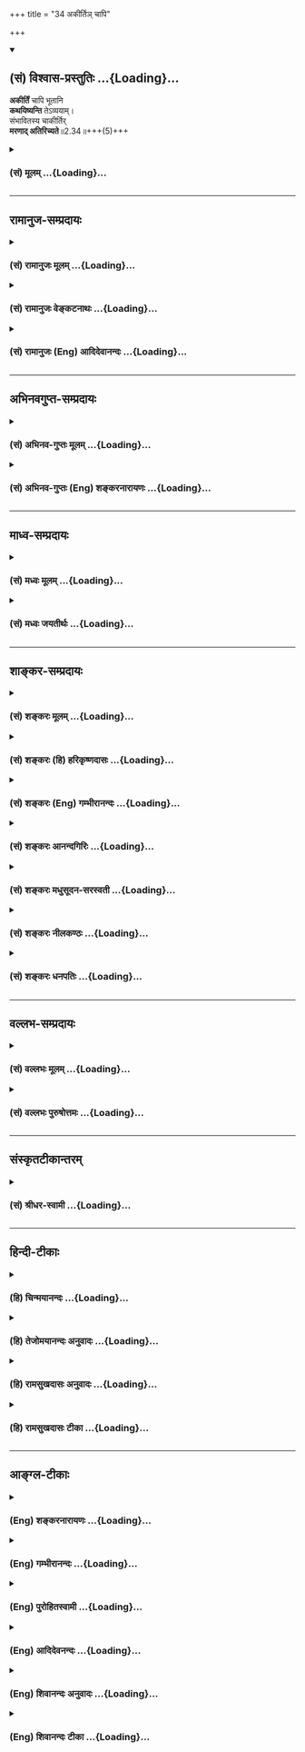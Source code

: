 +++
title = "34 अकीर्तिञ् चापि"

+++
<div class="js_include" newlevelforh1="2" title="(सं) विश्वास-प्रस्तुतिः" unfilled url="/purANam_vaiShNavam/mahAbhAratam/06-bhIShma-parva/03-bhagavad-gItA-parva/saMskRtam/vishvAsa-prastutiH/02_sAnkhya-yogaH_sarva-/34_akIrti~n_chApi.md">
<details open><summary><h2>(सं) विश्वास-प्रस्तुतिः ...{Loading}...</h2></summary>

**अकीर्तिं** चापि भूतानि  
**कथयिष्यन्ति** तेऽव्ययाम्।  
संभावितस्य चाकीर्तिर्  
**मरणाद् अतिरिच्यते**॥2.34॥+++(5)+++
</details>
</div>
<div class="js_include collapsed" newlevelforh1="3" title="(सं) मूलम्" unfilled url="/purANam_vaiShNavam/mahAbhAratam/06-bhIShma-parva/03-bhagavad-gItA-parva/saMskRtam/mUlam/02_sAnkhya-yogaH_sarva-/34_akIrti~n_chApi.md">
<details><summary><h3>(सं) मूलम् ...{Loading}...</h3></summary>

अकीर्तिं चापि भूतानि कथयिष्यन्ति तेऽव्ययाम्।  
संभावितस्य चाकीर्तिर्मरणादतिरिच्यते।।2.34।।
</details>
</div>


_________________
## रामानुज-सम्प्रदायः
<div class="js_include collapsed" newlevelforh1="3" title="(सं) रामानुजः मूलम्" unfilled url="/purANam_vaiShNavam/mahAbhAratam/06-bhIShma-parva/03-bhagavad-gItA-parva/saMskRtam/rAmAnujaH/mUlam/02_sAnkhya-yogaH_sarva-/34_akIrti~n_chApi.md">
<details><summary><h3>(सं) रामानुजः मूलम् ...{Loading}...</h3></summary>

।।2.34।। न केवलं निरतिशयसुखकीर्तिहानिमात्रं पार्थो युद्धे प्रारब्धे
पलायित इति अव्ययां सर्व देशकालव्यापिनीम् **अकीर्तिं च** समर्थानि
असमर्थानि सर्वाणि **भूतानि कथयिष्यन्ति** ततः किमिति चेत्
शौर्यवीर्यपराक्रमादिभिः सर्व**संभावितस्य** तद्विपर्ययजा हि **अकीर्तिः
मरणाद् अतिरिच्यते।** एवंविधाया अकीर्तेः मरणम् एव तव श्रेयः इत्यर्थः।  
बन्धुस्नेहात् कारुण्याच्च युद्धात् निवृत्तस्य शूरस्य मम अकीर्तिः कथम्
आगामिष्यति इति अत्राह  

</details>
</div>
<div class="js_include collapsed" newlevelforh1="3" title="(सं) रामानुजः वेङ्कटनाथः" unfilled url="/purANam_vaiShNavam/mahAbhAratam/06-bhIShma-parva/03-bhagavad-gItA-parva/saMskRtam/rAmAnujaH/venkaTanAthaH/02_sAnkhya-yogaH_sarva-/34_akIrti~n_chApi.md">
<details><summary><h3>(सं) रामानुजः वेङ्कटनाथः ...{Loading}...</h3></summary>

  
  
।।2.34।। एवं दृष्टादृष्टरूपफलहानिरदृष्टप्रत्यवायश्चोक्तः अथ
दृष्टप्रत्यवायमाह अकीर्तिं चेति। अकीर्तिरिह दुष्कीर्तिः। न ते केवलम्
इत्यादावपि पारलौकिकनिरतिशयपापमात्रमित्यनुसन्धेयम्। प्रारब्धे पलायित इति
कान्दिशीकतया प्रथमव्यापारमप्यकृत्वेति भावः।
अव्ययशब्देनाविनाशित्वाभिधानात् सर्वकालव्यापित्वमुच्यताम्
सर्वदेशव्यापित्वं तु कथमुच्यते इत्थं यद्यकीर्तिः सर्वदेशव्यापिनी न
स्यात् सर्वकालव्यापिन्यपि न स्यात् कालक्रमेण
सङ्कोचाद्विच्छेदोपपत्तेरिति। यद्वा देशतः कालतश्चान्यूनत्वमेवात्र
अव्ययत्वं विवक्षितम्। भूतान्यपीतिअपिशब्दान्वयः। चापीत्यनतिरिक्तार्थत्वे
निष्प्रयोजनत्वन्ततो भूतानि इति सामान्यनिर्देशात्।
अपिशब्दान्वयबलाच्चोक्तंसमर्थान्यसमर्थान्यपीत्यादि।
अकीर्तेरिष्टत्वमाशङ्क्योत्तरार्धमुच्यत इत्याह ततः किमिति।
चश्शङ्कानिराकरणार्थः। अर्जुनस्य सम्भावितत्वहेतूनाह
शौर्येति। सर्वसम्भावितस्येति। पूर्वनिर्दिष्टैः समर्थैरसमर्थैश्च भूतैः
सम्भावितस्येत्यर्थः। ननु मरणादतिरेकः किं हेयतया उपादेयतया वा न
प्रथमःजीवन् भद्राणि पश्यति म.भा.आत्मार्थे पृथिवीं त्यजेत् इत्यादिवचनात्।
न द्वितीयः प्रकरणविरोधादित्यत्राह एवंविधाया इति। जीवन् भद्राणि इत्यादिकं
तु क्षत्ति्रयापुत्रस्य तेऽद्य नोपादेयम्। न चेयमकीर्तिर्लघीयसी येन
मरणाच्छ्रेयसी स्यात्। किन्त्वेवंविधा सर्वकालदेशव्यापिनी इयं च नरकायापि
स्यात् तथैव स्मृत्यादिसिद्धत्वात्। तथा चोत्तरस्मिन् रामायणे
वि.7।45।12।13 रघुनाथवाक्यम् अकीर्तिर्यस्य गीयेत लोके भूतस्य कस्यचित्।
पतत्येवाधमान् लोकान्यावच्छब्दः स कीर्त्यते इति। युद्धे मरणं तु तत एव
स्वर्गाय स्यादिति भावः।  
  
  
  

</details>
</div>
<div class="js_include collapsed" newlevelforh1="3" title="(सं) रामानुजः (Eng) आदिदेवानन्दः" unfilled url="/purANam_vaiShNavam/mahAbhAratam/06-bhIShma-parva/03-bhagavad-gItA-parva/saMskRtam/rAmAnujaH/english/AdidevAnandaH/02_sAnkhya-yogaH_sarva-/34_akIrti~n_chApi.md">
<details><summary><h3>(सं) रामानुजः (Eng) आदिदेवानन्दः ...{Loading}...</h3></summary>

2.34 You will then incur not merely the loss of all happiness and honour but will be the object of disrespect by all people, the alifies and even the unalified, for all time. They will ridicule you saying, 'When the battle began, Arjuna ran away.' It it be asked, 'What if it be so;", the reply is: 'To one who is honoured by all for courage, prowess, valour,
etc., this kind of dishonour arising from the reverse of these attributes, is worse than death; The meaning is that itself would be better for you than this kind of dishonour. If it is said, 'How could dishonour accrue to me, who am a hero, but have withdrawn from the battle only out of love and compassion for my relatives;' the reply is as follows:

</details>
</div>


_________________
## अभिनवगुप्त-सम्प्रदायः
<div class="js_include collapsed" newlevelforh1="3" title="(सं) अभिनव-गुप्तः मूलम्" unfilled url="/purANam_vaiShNavam/mahAbhAratam/06-bhIShma-parva/03-bhagavad-gItA-parva/saMskRtam/abhinava-guptaH/mUlam/02_sAnkhya-yogaH_sarva-/34_akIrti~n_chApi.md">
<details><summary><h3>(सं) अभिनव-गुप्तः मूलम् ...{Loading}...</h3></summary>

।।2.34 2.38।। यद्भयाच्च भवान् युद्धात् निवर्तते +++(K निवर्तेत)+++ तदेव
शतशाखमुपनिपतिष्यति भवत इत्याह  
अथ चेत्यादि। श्लोकपञ्चकमिदम् अभ्युपगम्यवादरूपमुच्यते +++(N उपगम्य)+++ यदि
लौकिकेन व्यवहारेणास्ते भवान् तथाप्यवश्यानुष्ठेयमेतत्।  

</details>
</div>
<div class="js_include collapsed" newlevelforh1="3" title="(सं) अभिनव-गुप्तः (Eng) शङ्करनारायणः" unfilled url="/purANam_vaiShNavam/mahAbhAratam/06-bhIShma-parva/03-bhagavad-gItA-parva/saMskRtam/abhinava-guptaH/english/shankaranArAyaNaH/02_sAnkhya-yogaH_sarva-/34_akIrti~n_chApi.md">
<details><summary><h3>(सं) अभिनव-गुप्तः (Eng) शङ्करनारायणः ...{Loading}...</h3></summary>

2.34 See Comment under 2.37

</details>
</div>


_________________
## माध्व-सम्प्रदायः
<div class="js_include collapsed" newlevelforh1="3" title="(सं) मध्वः मूलम्" unfilled url="/purANam_vaiShNavam/mahAbhAratam/06-bhIShma-parva/03-bhagavad-gItA-parva/saMskRtam/madhvaH/mUlam/02_sAnkhya-yogaH_sarva-/34_akIrti~n_chApi.md">
<details><summary><h3>(सं) मध्वः मूलम् ...{Loading}...</h3></summary>

।।2.34।। Sri Madhvacharya did not comment on this sloka.  
  

</details>
</div>
<div class="js_include collapsed" newlevelforh1="3" title="(सं) मध्वः जयतीर्थः" unfilled url="/purANam_vaiShNavam/mahAbhAratam/06-bhIShma-parva/03-bhagavad-gItA-parva/saMskRtam/madhvaH/jayatIrthaH/02_sAnkhya-yogaH_sarva-/34_akIrti~n_chApi.md">
<details><summary><h3>(सं) मध्वः जयतीर्थः ...{Loading}...</h3></summary>

।।2.34।। Sri Jayatirtha did not comment on this sloka.  
  

</details>
</div>


_________________
## शाङ्कर-सम्प्रदायः
<div class="js_include collapsed" newlevelforh1="3" title="(सं) शङ्करः मूलम्" unfilled url="/purANam_vaiShNavam/mahAbhAratam/06-bhIShma-parva/03-bhagavad-gItA-parva/saMskRtam/shankaraH/mUlam/02_sAnkhya-yogaH_sarva-/34_akIrti~n_chApi.md">
<details><summary><h3>(सं) शङ्करः मूलम् ...{Loading}...</h3></summary>

।।2.34।।  
  
**अकीर्तिं चापि युद्धे भूतानि कथयिष्यन्ति ते** तव **अव्ययां**
दीर्घकालाम्। धर्मात्मा शूर इत्येवमादिभिः गुणैः **संभावितस्य च अकीर्तिः
मरणात् अतिरिच्यते** संभावितस्य च अकीर्तेः वरं मरणमित्यर्थः।।  
किञ्च  
  

</details>
</div>
<div class="js_include collapsed" newlevelforh1="3" title="(सं) शङ्करः (हि) हरिकृष्णदासः" unfilled url="/purANam_vaiShNavam/mahAbhAratam/06-bhIShma-parva/03-bhagavad-gItA-parva/saMskRtam/shankaraH/hindI/harikRShNadAsaH/02_sAnkhya-yogaH_sarva-/34_akIrti~n_chApi.md">
<details><summary><h3>(सं) शङ्करः (हि) हरिकृष्णदासः ...{Loading}...</h3></summary>

।।2.34।। केवल स्वधर्म और कीर्तिका त्याग होगा इतना ही नहीं  
  
सब लोग तेरी बहुत दिनोंतक स्थायी रहनेवाली अपकीर्ति ( निन्दा ) भी किया
करेंगे। धर्मात्मा शूरवीर इत्यादि गुणोंसे प्रतिष्ठा पाये हुए पुरुषके लिये
अपकीर्ति मरणसे भी अधिक होती है। अभिप्राय यह है कि संभावित ( इज्जतदार )
पुरुषके लिये अपकीर्तिकी अपेक्षा मरना अच्छा है।  

</details>
</div>
<div class="js_include collapsed" newlevelforh1="3" title="(सं) शङ्करः (Eng) गम्भीरानन्दः" unfilled url="/purANam_vaiShNavam/mahAbhAratam/06-bhIShma-parva/03-bhagavad-gItA-parva/saMskRtam/shankaraH/english/gambhIrAnandaH/02_sAnkhya-yogaH_sarva-/34_akIrti~n_chApi.md">
<details><summary><h3>(सं) शङ्करः (Eng) गम्भीरानन्दः ...{Loading}...</h3></summary>

2.34 Not only will there be the giving up of your duty and fame, but
bhutani, people; ca api, also; kathayisyanti, will speak; te, of your;
avyayam, unending, perpetual; akrtim, infamy. Ca, and; sambhavitasya, to
an honoured person, to a person honoured with such epithets as
'virtuous', 'heroic', etc.; akirtih, infamy; atiricyate, is worse than;
maranat, death. The meaning is that, to an honoured person death is
perferable to infamy.

</details>
</div>
<div class="js_include collapsed" newlevelforh1="3" title="(सं) शङ्करः आनन्दगिरिः" unfilled url="/purANam_vaiShNavam/mahAbhAratam/06-bhIShma-parva/03-bhagavad-gItA-parva/saMskRtam/shankaraH/AnandagiriH/02_sAnkhya-yogaH_sarva-/34_akIrti~n_chApi.md">
<details><summary><h3>(सं) शङ्करः आनन्दगिरिः ...{Loading}...</h3></summary>

।।2.34।। युद्धाकरणे क्षत्रियस्य प्रत्यवायमामुष्मिकमापाद्य
शिष्टगर्हालक्षणं दीर्घकालभाविनमैहिकमपि प्रत्यवायं प्रतिलम्भयति **न
केवलमिति।** युद्धे स्वस्मरणसंदेहात्तत्परिहारार्थमकीर्तिरपि सोढव्या
आत्मसंरक्षणस्य श्रेयस्करत्वादित्याशङ्क्याह  **धर्मात्मेति।**
मान्यानामकीर्तिर्भवति मरणादपि दुःसहेति तात्पर्यार्थमाह
**संभावितस्येति।  
**

</details>
</div>
<div class="js_include collapsed" newlevelforh1="3" title="(सं) शङ्करः मधुसूदन-सरस्वती" unfilled url="/purANam_vaiShNavam/mahAbhAratam/06-bhIShma-parva/03-bhagavad-gItA-parva/saMskRtam/shankaraH/madhusUdana-sarasvatI/02_sAnkhya-yogaH_sarva-/34_akIrti~n_chApi.md">
<details><summary><h3>(सं) शङ्करः मधुसूदन-सरस्वती ...{Loading}...</h3></summary>

।।2.34।। एवं कीर्तिधर्मयोरिष्टयोरप्राप्तिरनिष्टष्य च पापस्य
प्राप्तिर्युद्धपरित्यागे दर्शिता। तत्र पापाख्यमनिष्टं व्यवधानेन
दुःखफलमामुत्रिकत्वात् शिष्टगर्हालक्षणं त्वनिष्टमासन्नफलदमत्यसह्यमित्याह
भूतानि देवर्षिमनुष्यादीनि ते तवाव्ययां  
  
दीर्घकालमकीर्तिं न धर्मात्मायं न शूरोऽयमित्येवंरूपां
कथयिष्यन्त्यन्योन्यं कथाप्रसङगे। कीर्तिधर्मनाशसमुच्चयार्थौ निपातौ। न
केवलं कीर्तिधर्मौ हित्वा पापं प्राप्स्यसि अपितु अकीर्तिं च प्राप्स्यसि।
न केवलं त्वमेव तां प्राप्स्यसि अपितु भूतान्यपि  
  
कथयिष्यन्तीति वा निपातयोरर्थः। ननु युद्धे
स्वमरणसंदेहात्तत्परिहारार्थमकीर्तिरपि सोढव्या
आत्मरक्षणस्यात्यन्तापेक्षितत्वात्। तथाचोक्तं शान्तिपर्वणि साम्ना दानेन
भेदेन समस्तैरुत वा पृथक्। विजेतुं प्रयतेतारीन्न युध्येत कदाचन।। अनित्यो
विजयो यस्माद्दृश्यते युध्यमानयोः। पराजयश्च संग्रामे तस्माद्युद्धं
विवर्जयेत्।। त्रयाणामप्युपायानां पूर्वोक्तानामसंभवे। तथा युध्येत संपत्तौ
विजयेत रिपून्यथा।। इति। एवमेव मनुनाप्युक्तम्। तथाच मरणभीतस्य
किमकीर्तिर्दुःखमिति शङ्कामपनुदति संभावितस्य धर्मात्मा शूर
इत्येवमादिभिरनन्यलभ्यैर्गुणैर्बहुमतस्य
जनस्याकीर्तिर्मरणादप्यतिरिच्यतेऽधिका भवति। चो हेतौ। एंव  
  
यस्मादतोऽकीर्तेर्मरणमेव वरं न्यूनत्वात्। त्वमप्यतिसंभावितोऽसि
महादेवादिसमागमेन। अतो नाकीर्तिदुःखं सोढुं  
  
शक्ष्यसीत्यभिप्रायः। उदाहृतवचनं त्वर्थशास्त्रत्वात्न निवर्तेत संग्रामात्
इत्यादिधर्मशास्त्राद्दुर्बलमिति भावः।  

</details>
</div>
<div class="js_include collapsed" newlevelforh1="3" title="(सं) शङ्करः नीलकण्ठः" unfilled url="/purANam_vaiShNavam/mahAbhAratam/06-bhIShma-parva/03-bhagavad-gItA-parva/saMskRtam/shankaraH/nIlakaNThaH/02_sAnkhya-yogaH_sarva-/34_akIrti~n_chApi.md">
<details><summary><h3>(सं) शङ्करः नीलकण्ठः ...{Loading}...</h3></summary>

।।2.34।। अव्ययां दीर्घकालम्।  

</details>
</div>
<div class="js_include collapsed" newlevelforh1="3" title="(सं) शङ्करः धनपतिः" unfilled url="/purANam_vaiShNavam/mahAbhAratam/06-bhIShma-parva/03-bhagavad-gItA-parva/saMskRtam/shankaraH/dhanapatiH/02_sAnkhya-yogaH_sarva-/34_akIrti~n_chApi.md">
<details><summary><h3>(सं) शङ्करः धनपतिः ...{Loading}...</h3></summary>

।।2.34।। किंच अकीर्तिमव्ययां दीर्घकालां धर्मात्मा शूर इत्येवमादिभिर्गुणैः
संभावितस्य चाकीर्तिर्मरणादतिरिच्यते तस्याकीर्तेर्मरणं वरमित्यर्थः।  

</details>
</div>


_________________
## वल्लभ-सम्प्रदायः
<div class="js_include collapsed" newlevelforh1="3" title="(सं) वल्लभः मूलम्" unfilled url="/purANam_vaiShNavam/mahAbhAratam/06-bhIShma-parva/03-bhagavad-gItA-parva/saMskRtam/vallabhaH/mUlam/02_sAnkhya-yogaH_sarva-/34_akIrti~n_chApi.md">
<details><summary><h3>(सं) वल्लभः मूलम् ...{Loading}...</h3></summary>

।।2.34।। किञ्च अकीर्तिमिति। भूतानि प्राणिजातानि। विजयीति सम्भावितस्य।  

</details>
</div>
<div class="js_include collapsed" newlevelforh1="3" title="(सं) वल्लभः पुरुषोत्तमः" unfilled url="/purANam_vaiShNavam/mahAbhAratam/06-bhIShma-parva/03-bhagavad-gItA-parva/saMskRtam/vallabhaH/puruShottamaH/02_sAnkhya-yogaH_sarva-/34_akIrti~n_chApi.md">
<details><summary><h3>(सं) वल्लभः पुरुषोत्तमः ...{Loading}...</h3></summary>

  
  
।।2.34।। किञ्च पापात्परलोकनाश एव भविष्यतीति न किन्त्विह
लोकेऽप्यपकीर्तिर्भविष्यतीत्याह अकीर्तिं चापीति। भूतानि अपि ते
अकीर्तिमव्ययां सदानुवर्त्तमानां कथयिष्यन्ति। भूतानीति
नपुंसकलिङ्गकथनेन तथा कथनायोग्या अपि कथयिष्यन्तीति व्यञ्जितम्।
नन्वकीर्तिकथनेन किं स्यादित्यत आह सम्भावितस्येति। सम्भावितस्य युद्धादौ
अकीर्तिः मरणात् अतिरिच्यते अधिका भवतीत्यर्थः।  
  
  
  

</details>
</div>


_________________
## संस्कृतटीकान्तरम्
<div class="js_include collapsed" newlevelforh1="3" title="(सं) श्रीधर-स्वामी" unfilled url="/purANam_vaiShNavam/mahAbhAratam/06-bhIShma-parva/03-bhagavad-gItA-parva/saMskRtam/shrIdhara-svAmI/02_sAnkhya-yogaH_sarva-/34_akIrti~n_chApi.md">
<details><summary><h3>(सं) श्रीधर-स्वामी ...{Loading}...</h3></summary>

।।2.34।। किंच **अकीर्तिमिति।** अव्ययां शाश्वतीम्। संभावितस्य
बहुमानितस्याकीर्तिर्मरणादतिरिच्यतेऽधिकतरा भवति।  

</details>
</div>


_________________
## हिन्दी-टीकाः
<div class="js_include collapsed" newlevelforh1="3" title="(हि) चिन्मयानन्दः" unfilled url="/purANam_vaiShNavam/mahAbhAratam/06-bhIShma-parva/03-bhagavad-gItA-parva/hindI/chinmayAnandaH/02_sAnkhya-yogaH_sarva-/34_akIrti~n_chApi.md">
<details><summary><h3>(हि) चिन्मयानन्दः ...{Loading}...</h3></summary>

।।2.34।। एक प्रसिद्ध सम्मानित वीर के लिए अपकीर्ति मरण से भी अधिक होती
है। श्रीकृष्ण अर्जुन को दुविधा त्याग कर युद्ध में प्रवृत्त करने के लिए
एक और तर्क प्रस्तुत करते हैं। अर्जुन का पक्ष धर्म और न्याय का होने पर भी
उसका युद्ध से पलायन कायरता का लक्षण है। भगवान् के शब्दों में अर्जुन के
प्रति सहानुभूति अन्तर्निहित है क्योंकि वे जानते हैं कि भावावेग में
शूरवीर अर्जुन भी मन से दुर्बल होकर हतोत्साहित हो सकता है। आगे  

</details>
</div>
<div class="js_include collapsed" newlevelforh1="3" title="(हि) तेजोमयानन्दः अनुवादः" unfilled url="/purANam_vaiShNavam/mahAbhAratam/06-bhIShma-parva/03-bhagavad-gItA-parva/hindI/tejomayAnandaH/anuvAdaH/02_sAnkhya-yogaH_sarva-/34_akIrti~n_chApi.md">
<details><summary><h3>(हि) तेजोमयानन्दः अनुवादः ...{Loading}...</h3></summary>

।।2.34।। और सब लोग तुम्हारी बहुत काल तक रहने वाली अपकीर्ति को भी कहते
रहेंगे; और सम्मानित पुरुष के लिए अपकीर्ति मरण से भी अधिक होती है।।

</details>
</div>
<div class="js_include collapsed" newlevelforh1="3" title="(हि) रामसुखदासः अनुवादः" unfilled url="/purANam_vaiShNavam/mahAbhAratam/06-bhIShma-parva/03-bhagavad-gItA-parva/hindI/rAmasukhadAsaH/anuvAdaH/02_sAnkhya-yogaH_sarva-/34_akIrti~n_chApi.md">
<details><summary><h3>(हि) रामसुखदासः अनुवादः ...{Loading}...</h3></summary>

।।2.34।। और सब प्राणी भी तेरी सदा रहनेवाली अपकीर्तिका कथन अर्थात निंदा
करेंगे। वह अपकीर्ति सम्मानित मनुष्यके लिये मृत्युसे भी बढ़कर दुःखदायी
होती है।

</details>
</div>
<div class="js_include collapsed" newlevelforh1="3" title="(हि) रामसुखदासः टीका" unfilled url="/purANam_vaiShNavam/mahAbhAratam/06-bhIShma-parva/03-bhagavad-gItA-parva/hindI/rAmasukhadAsaH/TIkA/02_sAnkhya-yogaH_sarva-/34_akIrti~n_chApi.md">
<details><summary><h3>(हि) रामसुखदासः टीका ...{Loading}...</h3></summary>

2.34।।***व्याख्या--'अकीर्तिं चापि भूतानि कथयिष्यन्ति तेऽव्ययाम्'
--***मनुष्य, देवता, यक्ष, राक्षस आदि जिन प्राणियोंका तेरे साथ कोई
सम्बन्ध नहीं है अर्थात् जिनकी तेरे साथ न मित्रता है और न शत्रुता, ऐसे
साधारण प्राणी भी तेरी अपकीर्ति, अपयशका कथन करेंगे कि देखो ! अर्जुन कैसा
भीरू था, जो कि अपने क्षात्र-धर्मसे विमुख हो गया। वह कितना शूरवीर था, पर
युद्धके मौकेपर उसकी कायरता प्रकट हो गयी, जिसका कि दूसरोंको पता ही नहीं
था; आदि-आदि।  
**'ते'** कहनेका भाव है कि स्वर्ग, मृत्यु और पाताल-लोकमें भी जिसकी धाक
जमी हुई है, ऐसे तेरी अपकीर्ति होगी। **अव्ययाम्** कहनेका तात्पर्य है कि
जो आदमी श्रेष्ठताको लेकर जितना अधिक प्रसिद्ध होता है, उसकी कीर्ति और
अपकीर्ति भी उतनी ही अधिक स्थायी रहनेवाली होती है।  
**'सम्भावितस्य चाकीर्तिर्मरणादतिरिच्यते'--**इस श्लोकके पूर्वार्धमें
भगवान्ने साधारण प्राणियोंद्वारा अर्जुनकी निन्दा किये जानेकी बात बतायी।
अब श्लोकके उत्तार्धमें सबके लिये लागू होनेवाली सामान्य बात बताते हैं।  
संसारकी दृष्टिमें जो श्रेष्ठ माना जाता है, जिसको लोग बड़ी ऊँची दृष्टिसे
देखते हैं, ऐसे मनुष्यकी जब अपकीर्ति होती है, तब वह अपकीर्ति उसके लिये
मरणसे भी अधिक भयंकर दुःखदायी होती है। कारण कि मरनेमें तो आयु समाप्त हुई
है, उसने कोई अपराध तो किया नहीं है, परन्तु अपकीर्ति होनेमें तो वह खुद
धर्म-मर्यादासे ,कर्तव्यसे च्युत हुआ है। तात्पर्य है कि लोगोंमें श्रेष्ठ
माना जानेवाला मनुष्य अगर अपने कर्तव्यसे च्युत होता है, तो उसका बड़ा
भयंकर अपयश होता है।

</details>
</div>


_________________
## आङ्ग्ल-टीकाः
<div class="js_include collapsed" newlevelforh1="3" title="(Eng) शङ्करनारायणः" unfilled url="/purANam_vaiShNavam/mahAbhAratam/06-bhIShma-parva/03-bhagavad-gItA-parva/english/shankaranArAyaNaH/02_sAnkhya-yogaH_sarva-/34_akIrti~n_chApi.md">
<details><summary><h3>(Eng) शङ्करनारायणः ...{Loading}...</h3></summary>

2.34. The creatures will speak of your endless ill-fame; and for the one who has been highly esteemed the illfame is worse than death.

</details>
</div>
<div class="js_include collapsed" newlevelforh1="3" title="(Eng) गम्भीरानन्दः" unfilled url="/purANam_vaiShNavam/mahAbhAratam/06-bhIShma-parva/03-bhagavad-gItA-parva/english/gambhIrAnandaH/02_sAnkhya-yogaH_sarva-/34_akIrti~n_chApi.md">
<details><summary><h3>(Eng) गम्भीरानन्दः ...{Loading}...</h3></summary>

2.34 People also will speak of your unending infamy. And to an honoured person infamy is worse than death.

</details>
</div>
<div class="js_include collapsed" newlevelforh1="3" title="(Eng) पुरोहितस्वामी" unfilled url="/purANam_vaiShNavam/mahAbhAratam/06-bhIShma-parva/03-bhagavad-gItA-parva/english/purohitasvAmI/02_sAnkhya-yogaH_sarva-/34_akIrti~n_chApi.md">
<details><summary><h3>(Eng) पुरोहितस्वामी ...{Loading}...</h3></summary>

2.34 Men will talk forever of thy disgrace; and to the noble, dishonour is worse than death.

</details>
</div>
<div class="js_include collapsed" newlevelforh1="3" title="(Eng) आदिदेवनन्दः" unfilled url="/purANam_vaiShNavam/mahAbhAratam/06-bhIShma-parva/03-bhagavad-gItA-parva/english/AdidevanandaH/02_sAnkhya-yogaH_sarva-/34_akIrti~n_chApi.md">
<details><summary><h3>(Eng) आदिदेवनन्दः ...{Loading}...</h3></summary>

2.34 Further, people will speak ill of you for all time, and for one accustomed to be honoured, dishonour is worse than death.

</details>
</div>
<div class="js_include collapsed" newlevelforh1="3" title="(Eng) शिवानन्दः अनुवादः" unfilled url="/purANam_vaiShNavam/mahAbhAratam/06-bhIShma-parva/03-bhagavad-gItA-parva/english/shivAnandaH/anuvAdaH/02_sAnkhya-yogaH_sarva-/34_akIrti~n_chApi.md">
<details><summary><h3>(Eng) शिवानन्दः अनुवादः ...{Loading}...</h3></summary>

2.34 People, too, will recount thy everlasting dishonour; and to one who has been honoured, dishonour is worse than death.

</details>
</div>
<div class="js_include collapsed" newlevelforh1="3" title="(Eng) शिवानन्दः टीका" unfilled url="/purANam_vaiShNavam/mahAbhAratam/06-bhIShma-parva/03-bhagavad-gItA-parva/english/shivAnandaH/TIkA/02_sAnkhya-yogaH_sarva-/34_akIrti~n_chApi.md">
<details><summary><h3>(Eng) शिवानन्दः टीका ...{Loading}...</h3></summary>

2.34 अकीर्तिम् dishonour; च and; अपि also; भूतानि beings; कथयिष्यन्ति
will tell; ते thy; अव्ययाम् everlasting; संभावितस्य of the honoured; च
and; अकीर्तिः dishonour; मरणात् than death; अतिरिच्यते
exceeds.Commentary The world also will ever recount thy infamy which will survive thee for a long time. Death is really preferable to disgrace to one who has been honoured as a great hero and mighty warrior with noble alities.

</details>
</div>
